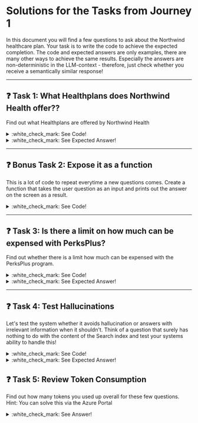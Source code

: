 # Solutions for the Tasks from Journey 1

In this document you will find a few questions to ask about the Northwind healthcare plan. Your task is to write the code to achieve the expected completion.
The code and expected answers are only examples, there are many other ways to achieve the same results.
Especially the answers are non-deterministic in the LLM-context - therefore, just check whether you receive a semantically similar response!
___

## :question: Task 1: What Healthplans does Northwind Health offer??
Find out what Healthplans are offered by Northwind Health

<details>
  <summary>:white_check_mark: See Code!</summary>

    user_question = "What Healthplans does Northwind Health offer?"
    user_question_vector = get_embedding(user_question)

    search_results = search_client.search(
        None,
        top=3,
        vector_queries=[
            VectorizableTextQuery( 
                text=user_question, k_nearest_neighbors=3, fields="text_vector"
            )
        ],
    )

    context = ""
    for result in search_results:
        context += result["chunk"] + "\n\n"

    SYSTEM_MESSAGE = f"""
    You are an AI Assistant.
    Be brief in your answers. Answer ONLY with the facts listed in the retrieved text.

    Context:
    {context}
    """

    USER_MESSAGE = user_question
    response = openai_client.chat.completions.create(
        model=os.getenv("AZURE_OPENAI_CHAT_COMPLETION_DEPLOYED_MODEL_NAME"),
        temperature=0.7,
        messages=[
            {"role": "system", "content": SYSTEM_MESSAGE},
            {"role": "user", "content": USER_MESSAGE},
        ],
    )

    answer = response.choices[0].message.content
    print(answer)
</details>

<details>
  <summary>:white_check_mark: See Expected Answer!</summary>
  
    - Source-File: Benefit_Options.pdf  
    - Expected Answer: Northwind Health Plus offers the following additional coverage compared to Northwind Standard:  
        - Emergency services (in-network and out-of-network)  
        - Mental health and substance abuse coverage  
        - Out-of-network services  
        - Wider range of prescription drug coverage

</details>

___

## :question: Bonus Task 2: Expose it as a function
This is a lot of code to repeat everytime a new questions comes. Create a function that takes the user question as an input and prints out the answer on the screen as a result.

<details>
  <summary>:white_check_mark: See Code!</summary>

    def get_answer_from_question(user_question):
        # Generate embedding for the user question
        user_question_vector = get_embedding(user_question)

        # Perform vector search to retrieve relevant documents
        search_results = search_client.search(
            None,
            top=3,
            vector_queries=[
                VectorizableTextQuery(
                    text=user_question, k_nearest_neighbors=3, fields="text_vector"
                )
            ],
        )

        # Collect the context from search results
        context = ""
        for result in search_results:
            context += result["chunk"] + "\n\n"

        # Construct the system message with the retrieved context
        system_message_with_context = f"""
        You are an AI Assistant.
        Be brief in your answers. Answer ONLY with the facts listed in the retrieved text.

        Context:
        {context}
        """

        # Generate a response using Azure OpenAI
        response = openai_client.chat.completions.create(
            model=os.getenv("AZURE_OPENAI_CHAT_COMPLETION_DEPLOYED_MODEL_NAME"),
            temperature=0.7,
            messages=[
                {"role": "system", "content": system_message_with_context},
                {"role": "user", "content": user_question},
            ],
        )

        # Extract and return the answer
        return response.choices[0].message.content
</details>

___


## :question: Task 3: Is there a limit on how much can be expensed with PerksPlus?
Find out whether there is a limit how much can be expensed with the PerksPlus program.

<details>
  <summary>:white_check_mark: See Code!</summary>

    user_question = "Is there a limit on how much can be expensed with PerksPlus?"
    result = get_answer_from_question(user_question)
    print(result)
</details>

<details>
  <summary>:white_check_mark: See Expected Answer!</summary>
  
    - Source-File: PerksPlus.pdf 
    - Expected Answer: Yes, employees can expense up to $1000 for fitness-related programs under the PerksPlus program.

</details>

___


## :question: Task 4: Test Hallucinations
Let's test the system whether it avoids hallucination or answers with irrelevant information when it shouldn't. Think of a question that surely has nothing to do with the content of the Search index and test your systems ability to handle this!

<details>
  <summary>:white_check_mark: See Code!</summary>

    user_question = "Who won the last FIFA World Cup?"
    result = get_answer_from_question(user_question)
    print(result)
</details>

<details>
  <summary>:white_check_mark: See Expected Answer!</summary>
  
    - Source-File: no source file
    - Expected Answer: The retrieved text does not contain information about the winner of the last FIFA World Cup.

</details>


## :question: Task 5: Review Token Consumption
Find out how many tokens you used up overall for these few questions.
Hint: You can solve this via the Azure Portal

<details>
  <summary>:white_check_mark: See Answer!</summary>

    Now that we brought a bit more traffic to our models, we can also have a look in Azure AI Foundry to monitor the metrics.

    1. Go to the **Overview** page of your Azure OpenAI service in the Azure Portal
    2. Click on **Explore Azure AI Foundry portal**
    3. A new tab opens and you will land in Azure AI Foundry
    4. Go to **Deployments**
    5. Select one of the deployed models
    6. Select the **Metrics** tab and view the token consumption of that deployment

    Check out the sample GPT-4o-consumption here: media\04-gpt-4o-consumption.png

</details>



